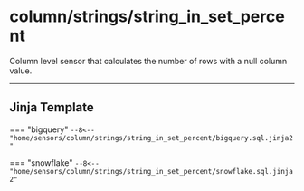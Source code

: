 # column/strings/string_in_set_percent
Column level sensor that calculates the number of rows with a null column value.
___
## Jinja Template

=== "bigquery"
    ```
    --8<-- "home/sensors/column/strings/string_in_set_percent/bigquery.sql.jinja2"
    ```

=== "snowflake"
    ```
    --8<-- "home/sensors/column/strings/string_in_set_percent/snowflake.sql.jinja2"
    ```

